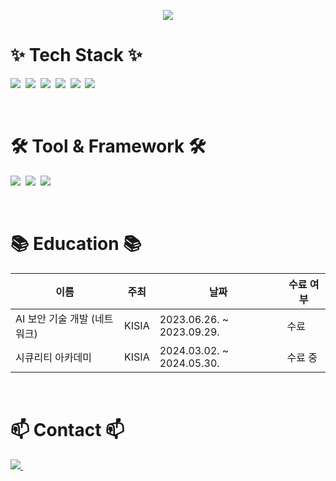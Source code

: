 <p align='center'>
    <img src="https://capsule-render.vercel.app/api?type=waving&color=auto&height=300&section=header&text=Yongho%20Profile&fontSize=90&animation=fadeIn&fontAlignY=38"/>
</p>

# ✨ Tech Stack ✨
<p>
  <img src="https://img.shields.io/badge/python-20232a.svg?style=for-the-badge&logo=python&logoColor=61DAFB" />&nbsp
  <img src="https://img.shields.io/badge/java-FF002a.svg?style=for-the-badge&logo=java&logoColor=61DAFB" />&nbsp
  <img src="https://img.shields.io/badge/html5-E34F26.svg?style=for-the-badge&logo=html5&logoColor=white" />&nbsp
  <img src="https://img.shields.io/badge/css3-835C26.svg?style=for-the-badge&logo=css3&logoColor=white" />&nbsp
  <img src="https://img.shields.io/badge/javascript-F7DF1E.svg?style=for-the-badge&logo=javascript&logoColor=20232a" />&nbsp
  <img src="https://img.shields.io/badge/linux-1daabb.svg?style=for-the-badge&logo=linux&logoColor=white" />&nbsp
</p>

<br>

# 🛠 Tool & Framework 🛠
<p>
  <img src="https://img.shields.io/badge/github-F05033.svg?style=for-the-badge&logo=github&logoColor=white" />&nbsp
  <img src="https://img.shields.io/badge/spring-181717.svg?style=for-the-badge&logo=spring&logoColor=white" />&nbsp
  <img src="https://img.shields.io/badge/django-F3F3F3.svg?style=for-the-badge&logo=django&logoColor=black" />&nbsp
</p>

<br>

# 📚 Education 📚
이름 | 주최 | 날짜 | 수료 여부 |
---|---|---|---|
AI 보안 기술 개발 (네트워크) | KISIA | 2023.06.26. ~ 2023.09.29. | 수료
시큐리티 아카데미 | KISIA | 2024.03.02. ~ 2024.05.30. | 수료 중

<br>

# 📫 Contact 📫
<p>
  <a href="mailto:dydgh0608@kookmin.ac.kr">
    <img src="https://img.shields.io/badge/dydgh0608@kookmin.ac.kr-D14836?style=for-the-badge&logo=gmail&logoColor=white"/>&nbsp
  </a>
</p>
